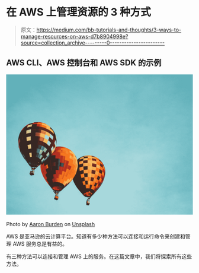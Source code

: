 # 在 AWS 上管理资源的 3 种方式

> 原文：<https://medium.com/bb-tutorials-and-thoughts/3-ways-to-manage-resources-on-aws-d7b8904998e?source=collection_archive---------0----------------------->

## AWS CLI、AWS 控制台和 AWS SDK 的示例

![](img/216ee8c73c85c32be94f4f8c340112a8.png)

Photo by [Aaron Burden](https://unsplash.com/@aaronburden?utm_source=medium&utm_medium=referral) on [Unsplash](https://unsplash.com?utm_source=medium&utm_medium=referral)

AWS 是亚马逊的云计算平台。知道有多少种方法可以连接和运行命令来创建和管理 AWS 服务总是有益的。

有三种方法可以连接和管理 AWS 上的服务。在这篇文章中，我们将探索所有这些方法。